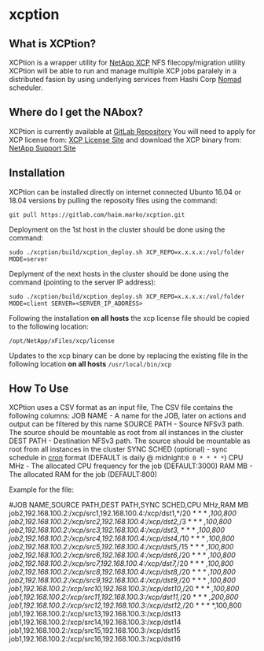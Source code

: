# xcption

## What is XCPtion?

XCPtion is a wrapper utility for [NetApp XCP](https://xcp.netapp.com/) NFS filecopy/migration utility
XCPtion will be able to run and manage multiple XCP jobs paralely in a distributed fasion by using underlying services from Hashi Corp [Nomad](https://www.nomadproject.io/) scheduler.

## Where do I get the NAbox?

XCPtion is currently available at [GitLab Repository](https://gitlab.com/haim.marko/xcption)
You will need to apply for XCP license from: [XCP License Site](https://xcp.netapp.com/) and download the XCP binary from: [NetApp Support Site](https://mysupport.netapp.com/tools/info/ECMLP2357425I.html?productID=62115&pcfContentID=ECMLP2357425)

## Installation

XCPtion can be installed directly on internet connected Ubunto 16.04 or 18.04 versions by pulling the reposoity files using the command:

`git pull https://gitlab.com/haim.marko/xcption.git`

Deployment on the 1st host in the cluster should be done using the command:

`sudo ./xcption/build/xcption_deploy.sh XCP_REPO=x.x.x.x:/vol/folder MODE=server`

Deplyment of the next hosts in the cluster should be done using the command (pointing to the server IP address):

`sudo ./xcption/build/xcption_deploy.sh XCP_REPO=x.x.x.x:/vol/folder MODE=client SERVER=<SERVER_IP_ADDRESS>`

Following the installation **on all hosts** the xcp license file should be copied to the following location:

`/opt/NetApp/xFiles/xcp/license`

Updates to the xcp binary can be done by replacing the existing file in the following location **on all hosts**
`/usr/local/bin/xcp`


## How To Use

XCPtion uses a CSV format as an input file, The CSV file contains the following columns:
JOB NAME - A name for the JOB, later on actions and output can be filtered by this name
SOURCE PATH - Source NFSv3 path. The source should be mountable as root from all instances in the cluster 
DEST PATH - Destination NFSv3 path. The source should be mountable as root from all instances in the cluster 
SYNC SCHED (optional) - sync schedule in [cron](http://www.nncron.ru/help/EN/working/cron-format.htm) format (DEFAULT is daily @ midnight:`0 0 * * * *`)
CPU MHz - The allocated CPU frequency for the job (DEFAULT:3000)
RAM MB - The allocated RAM for the job (DEFAULT:800)

Example for the file:

#JOB NAME,SOURCE PATH,DEST PATH,SYNC SCHED,CPU MHz,RAM MB
job2,192.168.100.2:/xcp/src1,192.168.100.4:/xcp/dst1,*/20 * * * *,100,800
job2,192.168.100.2:/xcp/src2,192.168.100.4:/xcp/dst2,*/3 * * * *,100,800
job2,192.168.100.2:/xcp/src3,192.168.100.4:/xcp/dst3,* * * * *,100,800
job2,192.168.100.2:/xcp/src4,192.168.100.4:/xcp/dst4,*/10 * * * *,100,800
job2,192.168.100.2:/xcp/src5,192.168.100.4:/xcp/dst5,*/15 * * * *,100,800
job2,192.168.100.2:/xcp/src6,192.168.100.4:/xcp/dst6,*/20 * * * *,100,800
job2,192.168.100.2:/xcp/src7,192.168.100.4:/xcp/dst7,*/20 * * * *,100,800
job2,192.168.100.2:/xcp/src8,192.168.100.4:/xcp/dst8,*/20 * * * *,100,800
job2,192.168.100.2:/xcp/src9,192.168.100.4:/xcp/dst9,*/20 * * * *,100,800
job1,192.168.100.2:/xcp/src10,192.168.100.3:/xcp/dst10,*/20 * * * *,100,800
job1,192.168.100.2:/xcp/src11,192.168.100.3:/xcp/dst11,*/20 * * * *,200,800
job1,192.168.100.2:/xcp/src12,192.168.100.3:/xcp/dst12,*/20 * * * *,100,800
job1,192.168.100.2:/xcp/src13,192.168.100.3:/xcp/dst13
job1,192.168.100.2:/xcp/src14,192.168.100.3:/xcp/dst14
job1,192.168.100.2:/xcp/src15,192.168.100.3:/xcp/dst15
job1,192.168.100.2:/xcp/src16,192.168.100.3:/xcp/dst16



